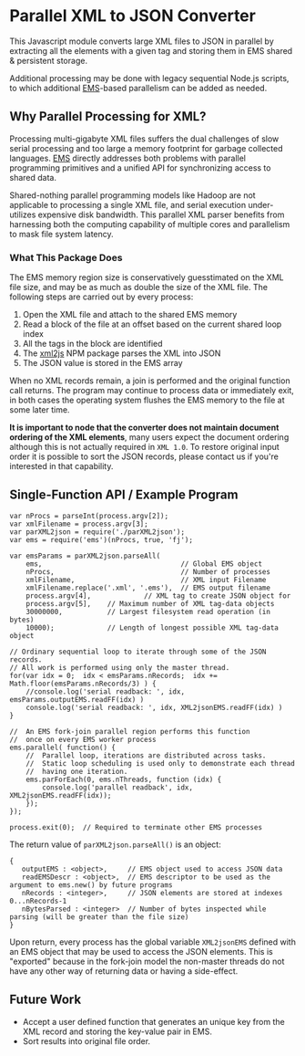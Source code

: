 # Parallel XML to JSON Converter

This Javascript module converts 
large XML files to JSON in parallel by extracting 
all the elements with a given tag
and storing them in EMS shared & persistent storage.

Additional processing may be done with legacy sequential Node.js scripts,
to which additional [EMS](https://github.com/SyntheticSemantics/ems)-based 
parallelism can be added as needed.


## Why Parallel Processing for XML? 
Processing multi-gigabyte XML files suffers the dual challenges
 of slow serial processing and too large a memory footprint
 for garbage collected languages.
[EMS](https://github.com/SyntheticSemantics/ems) directly addresses both problems
with parallel programming primitives and a unified API for 
 synchronizing access to shared data.

Shared-nothing parallel programming models like Hadoop are not
applicable to processing a single XML file, and serial execution
under-utilizes expensive disk bandwidth.  This parallel XML
parser benefits from harnessing both the computing capability of multiple
cores and parallelism to mask file system latency.


### What This Package Does

The EMS memory region size is conservatively guesstimated on the XML file size, 
and may be as much as double the size of the XML file.
The following steps are carried out by every process:
 
1. Open the XML file and attach to the shared EMS memory
1. Read a block of the file at an offset based on the current shared loop index
1. All the tags in the block are identified
1. The [xml2js](https://www.npmjs.org/package/xml2js) NPM package parses the XML into JSON
1. The JSON value is stored in the EMS array

When no XML records remain, a join is performed and the original
function call returns.  The program may continue to process data or
immediately exit, in both cases 
the operating system flushes the EMS memory to the file at some later time.


__It is important to node that the converter does not 
maintain document ordering of the XML elements__, 
many users expect the document ordering
although this is not actually required in `XML 1.0`.
To restore original input order it is possible to sort the 
JSON records,
please contact us if you're interested in that capability.


  
## Single-Function API / Example Program
```
var nProcs = parseInt(process.argv[2]);
var xmlFilename = process.argv[3];
var parXML2json = require('./parXML2json');
var ems = require('ems')(nProcs, true, 'fj');

var emsParams = parXML2json.parseAll(
    ems,                                  // Global EMS object
    nProcs,                               // Number of processes
    xmlFilename,                          // XML input Filename
    xmlFilename.replace('.xml', '.ems'),  // EMS output filename
    process.argv[4],             // XML tag to create JSON object for
    process.argv[5],    // Maximum number of XML tag-data objects
    30000000,           // Largest filesystem read operation (in bytes)
    10000);             // Length of longest possible XML tag-data object

// Ordinary sequential loop to iterate through some of the JSON records.
// All work is performed using only the master thread.
for(var idx = 0;  idx < emsParams.nRecords;  idx += Math.floor(emsParams.nRecords/3) ) {
    //console.log('serial readback: ', idx, emsParams.outputEMS.readFF(idx) )
    console.log('serial readback: ', idx, XML2jsonEMS.readFF(idx) )
}

//  An EMS fork-join parallel region performs this function
//  once on every EMS worker process
ems.parallel( function() {
    //  Parallel loop, iterations are distributed across tasks.
    //  Static loop scheduling is used only to demonstrate each thread
    //  having one iteration.
    ems.parForEach(0, ems.nThreads, function (idx) {
        console.log('parallel readback', idx, XML2jsonEMS.readFF(idx));
    });
});

process.exit(0);  // Required to terminate other EMS processes
```

The return value of `parXML2json.parseAll()` is an object:
```
{ 
   outputEMS : <object>,     // EMS object used to access JSON data
   readEMSDescr : <object>,  // EMS descriptor to be used as the argument to ems.new() by future programs
   nRecords : <integer>,     // JSON elements are stored at indexes 0...nRecords-1 
   nBytesParsed : <integer>  // Number of bytes inspected while parsing (will be greater than the file size) 
}
```

Upon return, every process has the global variable `XML2jsonEMS` defined with
an EMS object that may be used to access the JSON elements.  This is "exported"
because in the fork-join model the non-master threads do not have any other way
of returning data or having a side-effect.


## Future Work
* Accept a user defined function that generates an unique key from the XML
  record and storing the key-value pair in EMS. 
* Sort results into original file order.
